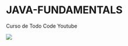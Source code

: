 # JAVA-FUNDAMENTALS
<p>Curso de Todo Code Youtube<p/>
<img src="https://th.bing.com/th?id=OVP.2_oQhMiqNTxBbwocoatgyQEsDh&w=243&h=136&c=7&rs=1&qlt=90&o=5&pid=2.1">
